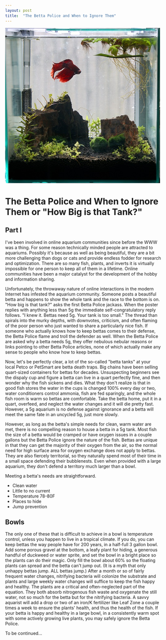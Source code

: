 ```yaml
---
layout: post
title:  "The Betta Police and When to Ignore Them"
---
```

![Cube Tank](assets/2020-08-12-nano_sm.jpg)
# The Betta Police and When to Ignore Them or "How Big is that Tank?"

## Part I

I've been involved in online aquarium communities since before the WWW was a thing. For some reason technically minded people are attracted to aquariums. Possibly it's because as well as being beautiful, they are a bit more challenging than dogs or cats and provide endless fodder for research and optimization. There are so many fish, plants, and inverts it is virtually impossible for one person to keep all of them in a lifetime. Online communities have been a major catalyst for the development of the hobby and information sharing.

Unfortunately, the throwaway nature of online interactions in the modern Internet has infested the aquarium community. Someone posts a beautiful betta and happens to show the whole tank and the race to the bottom is on. "How big is that tank?" asks the first Betta Police jackass. When the poster replies with anything less than 5g the immediate self-congratulatory reply follows. "I knew it. Bettas need 5g. Your tank is too small." The thread than spirals into the murky depths, with downvotes, criticism, and often flaming of the poor person who just wanted to share a particularly nice fish. If someone who actually knows how to keep bettas comes to their defense, the Betta Police flame and troll the defender as well. When the Betta Police are asked why a betta needs 5g, they offer nebulous nebular reasons or links pointing to other Betta Police articles, none of which actually make any sense to people who know how to keep bettas.

Now, let's be perfectly clear, a lot of the so-called "betta tanks" at your local Petco or PetSmart are betta death traps. Big chains have been selling quart-sized containers for bettas for decades. Unsuspecting beginners see the dispaly cup and figure a betta can live in a quart perfectly fine, and then wonder why the fish sickens and dies. What they don't realize is that in good fish stores the water in the cups is changed 100% every day or two, water conditioners control ammonia, fish are fed sparingly, and the whole fish room is warm so bettas are comfortable. Take the betta home, put it in a quart, overfeed, and neglect the water changes and it will die pretty fast. However, a 5g aquarium is no defense against ignorance and a betta will meet the same fate in an uncycled 5g, just more slowly.

However, as long as the betta's simple needs for clean, warm water are met, there is no compelling reason to house a betta in a 5g tank. Most fish the size of a betta would be cramped or have oxygen issues in a couple gallons but the Betta Police ignore the nature of the fish. Bettas are unique in that they can get the majority of their oxygen from the air, so the normal need for high surface area for oxygen exchange does not apply to bettas. They are also fiercely territorial, so they naturally spend most of their time in a small space defending their bubblenests. Even when provided with a large aquarium, they don't defend a territory much larger than a bowl.

Meeting a betta's needs are straightforward.
* Clean water
* Little to no current
* Temperature 78-80F
* Places to hide
* Jump prevention

## Bowls
The only one of these that is difficult to achieve in a bowl is temperature control, unless you happen to live in a tropical climate. If you do, you can keep bettas the way people have for 200 years, in a half-full 3 gallon bowl. Add some porous gravel at the bottom, a leafy plant for hiding, a generous handful of duckweed or water sprite, and set the bowl in a bright place so the plants can do their magic. Only fill the bowl about 60% so the floating plants can spread and the betta can't jump out. (It is a myth that only unhappy bettas jump. ALL bettas jump.) After a month or so of fairly frequent water changes, nitrifying bacteria will colonize the substrate and plants and large weekly water changes will suffice to keep the fish happy and healthy. The plants are a critical and often-neglected part of the equation. They both absorb nitrogenous fish waste and oxygenate the still water, not so much for the betta but for the nitrifying bacteria. A savvy aquarist will add a drop or two of an iron/K fertilizer like Leaf Zone a couple times a week to ensure the plants' health, and thus the health of the fish. If your betta is happy and healthy in a large bowl, in a consistently warm spot with some actively growing live plants, you may safely ignore the Betta Police.

To be continued...


